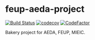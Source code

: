 # feup-aeda-project
[![Build Status](https://travis-ci.com/brod56/feup-aeda-project.svg?branch=main)](https://travis-ci.com/brod56/feup-aeda-project)
[![codecov](https://codecov.io/gh/brod56/feup-aeda-project/branch/main/graph/badge.svg?token=GDYAY2O2DQ)](https://codecov.io/gh/brod56/feup-aeda-project)
[![CodeFactor](https://www.codefactor.io/repository/github/brod56/feup-aeda-project/badge)](https://www.codefactor.io/repository/github/brod56/feup-aeda-project)

Bakery project for AEDA, FEUP, MIEIC.
